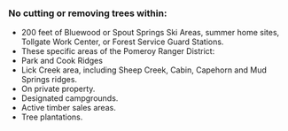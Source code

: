 ### No cutting or removing trees within:
* 200 feet of Bluewood or Spout Springs Ski Areas, summer home sites, Tollgate Work Center, or Forest Service Guard Stations.
* These specific areas of the Pomeroy Ranger District: 
* Park and Cook Ridges
* Lick Creek area, including Sheep Creek, Cabin, Capehorn and Mud Springs ridges.
* On private property.
* Designated campgrounds.
* Active timber sales areas.
* Tree plantations.

